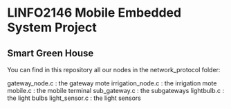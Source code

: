 # LINFO2146 Mobile Embedded System Project
## Smart Green House


You can find in this repository all our nodes in the network_protocol folder: 

gateway_node.c : the gateway mote
irrigation_node.c : the irrigation mote
mobile.c : the mobile terminal
sub_gateway.c : the subgateways
lightbulb.c : the light bulbs
light_sensor.c : the light sensors
